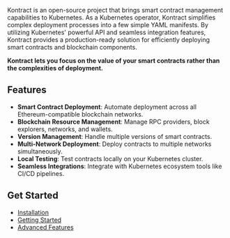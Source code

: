Kontract is an open-source project that brings smart contract management capabilities to Kubernetes.
As a Kubernetes operator, Kontract simplifies complex deployment processes into a few simple YAML manifests. By utilizing Kubernetes' powerful API and seamless integration features, Kontract provides a production-ready solution for efficiently deploying smart contracts and blockchain components.

**Kontract lets you focus on the value of your smart contracts rather than the complexities of deployment.**

## Features

- **Smart Contract Deployment**: Automate deployment across all Ethereum-compatible blockchain networks.
- **Blockchain Resource Management**: Manage RPC providers, block explorers, networks, and wallets.
- **Version Management**: Handle multiple versions of smart contracts.
- **Multi-Network Deployment**: Deploy contracts to multiple networks simultaneously.
- **Local Testing**: Test contracts locally on your Kubernetes cluster.
- **Seamless Integrations**: Integrate with Kubernetes ecosystem tools like CI/CD pipelines.

## Get Started

- [Installation](installation.md)
- [Getting Started](getting-started.md)
- [Advanced Features](advanced-features.md)
